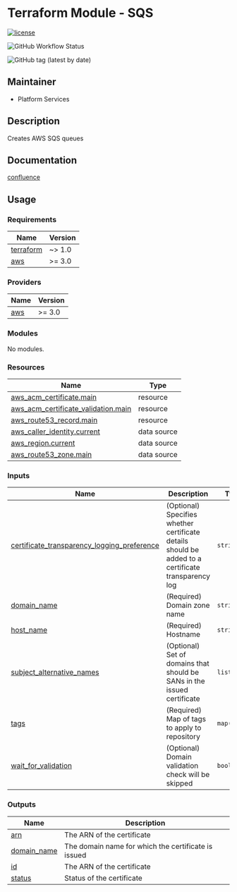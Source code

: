 # Terraform Module - SQS


[![license](https://img.shields.io/badge/License-Apache%202.0-blue.svg)](https://opensource.org/licenses/Apache-2.0)

![GitHub Workflow Status](https://img.shields.io/github/workflow/status/ohpensource/terraform-aws-ohp-sqs/continuous-delivery)

![GitHub tag (latest by date)](https://img.shields.io/github/v/tag/ohpensource/terraform-aws-ohp-sqs)

## Maintainer

* Platform Services

## Description

Creates AWS SQS queues

## Documentation

[confluence](https://ohpendev.atlassian.net/wiki/spaces/CCE/pages/2062320795/Terraform+Modules)

## Usage

<!--- BEGIN_TF_DOCS --->
### Requirements

| Name | Version |
|------|---------|
| <a name="requirement_terraform"></a> [terraform](#requirement\_terraform) | ~> 1.0 |
| <a name="requirement_aws"></a> [aws](#requirement\_aws) | >= 3.0 |

### Providers

| Name | Version |
|------|---------|
| <a name="provider_aws"></a> [aws](#provider\_aws) | >= 3.0 |

### Modules

No modules.

### Resources

| Name | Type |
|------|------|
| [aws_acm_certificate.main](https://registry.terraform.io/providers/hashicorp/aws/latest/docs/resources/acm_certificate) | resource |
| [aws_acm_certificate_validation.main](https://registry.terraform.io/providers/hashicorp/aws/latest/docs/resources/acm_certificate_validation) | resource |
| [aws_route53_record.main](https://registry.terraform.io/providers/hashicorp/aws/latest/docs/resources/route53_record) | resource |
| [aws_caller_identity.current](https://registry.terraform.io/providers/hashicorp/aws/latest/docs/data-sources/caller_identity) | data source |
| [aws_region.current](https://registry.terraform.io/providers/hashicorp/aws/latest/docs/data-sources/region) | data source |
| [aws_route53_zone.main](https://registry.terraform.io/providers/hashicorp/aws/latest/docs/data-sources/route53_zone) | data source |

### Inputs

| Name | Description | Type | Default | Required |
|------|-------------|------|---------|:--------:|
| <a name="input_certificate_transparency_logging_preference"></a> [certificate\_transparency\_logging\_preference](#input\_certificate\_transparency\_logging\_preference) | (Optional) Specifies whether certificate details should be added to a certificate transparency log | `string` | `null` | no |
| <a name="input_domain_name"></a> [domain\_name](#input\_domain\_name) | (Required) Domain zone name | `string` | n/a | yes |
| <a name="input_host_name"></a> [host\_name](#input\_host\_name) | (Required) Hostname | `string` | n/a | yes |
| <a name="input_subject_alternative_names"></a> [subject\_alternative\_names](#input\_subject\_alternative\_names) | (Optional) Set of domains that should be SANs in the issued certificate | `list(any)` | `[]` | no |
| <a name="input_tags"></a> [tags](#input\_tags) | (Required) Map of tags to apply to repository | `map(any)` | `{}` | no |
| <a name="input_wait_for_validation"></a> [wait\_for\_validation](#input\_wait\_for\_validation) | (Optional) Domain validation check will be skipped | `bool` | `false` | no |

### Outputs

| Name | Description |
|------|-------------|
| <a name="output_arn"></a> [arn](#output\_arn) | The ARN of the certificate |
| <a name="output_domain_name"></a> [domain\_name](#output\_domain\_name) | The domain name for which the certificate is issued |
| <a name="output_id"></a> [id](#output\_id) | The ARN of the certificate |
| <a name="output_status"></a> [status](#output\_status) | Status of the certificate |

<!--- END_TF_DOCS --->
